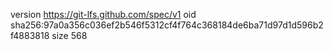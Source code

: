 version https://git-lfs.github.com/spec/v1
oid sha256:97a0a356c036ef2b546f5312cf4f764c368184de6ba71d97d1d596b2f4883818
size 568
